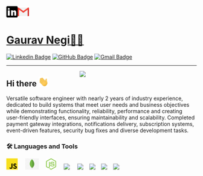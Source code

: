   <a href="https://www.linkedin.com/in/gaurav2440/">
    <img align="left" alt="g2440 | Linkedin" width="30px" src="https://github.com/G2440/g2440/blob/main/assets/linkedin.svg" />
  </a>

  <a href="mailto:gaurav2440@gmail.com">
    <img align="left" alt="gauravnegi2440@gmail.com | Gmail" width="30px" src="https://github.com/G2440/g2440/blob/main/assets/gmail.svg" />
  </a>
<br><br>



# [Gaurav Negi👨‍💻](https://drive.google.com/file/d/1Z89rZ-qztYk-vzkeWOE6D-ZIAluqLnly/view?usp=sharing)
[![Linkedin Badge](https://img.shields.io/badge/-gaurav2440-blue?style=flat-square&logo=Linkedin&logoColor=white&link=https://www.linkedin.com/in/gaurav2440/)](https://www.linkedin.com/in/gaurav2440/)
[![GitHub Badge](https://img.shields.io/badge/-@g2440-%23181717?style=flat-square&logo=github)](https://github.com/g2440)
[![Gmail Badge](https://img.shields.io/badge/-gauravnegi2440@gmail.com-c14438?style=flat-square&logo=Gmail&logoColor=white&link=mailto:gauravnegi2440@gmail.com)](mailto:gauravnegi2440@gmail.com)

<hr>
<p>
 <img align="right" src="https://c.tenor.com/o6aj3W2I7rMAAAAC/dev.gif" width="310px alt="programmergif">
</p>


## Hi there <img src="https://github.com/G2440/g2440/blob/main/assets/wave.gif" width="27px">
Versatile software engineer with nearly 2 years of industry experience, dedicated to build systems that meet user needs and business objectives while demonstrating functionality, reliability, performance and creating user-friendly interfaces, ensuring maintainability and scalability. Completed payment gateway integrations, notifications delivery, subscription systems, event-driven features, security bug fixes and diverse development tasks.


### 🛠 Languages and Tools 
  <img height="30" src="https://github.com/G2440/g2440/blob/main/assets/js.png"> &nbsp; &nbsp;
  <img height="30" src="https://github.com/G2440/g2440/blob/main/assets/mongoDb.png"> &nbsp; &nbsp;
  <img height="30" src="https://github.com/G2440/g2440/blob/main/assets/node.svg"> &nbsp; &nbsp;
  <img height="30" src="https://www.php.net/images/logos/new-php-logo.svg"> &nbsp; &nbsp; <img height="30" src="https://upload.wikimedia.org/wikipedia/commons/thumb/c/c3/Python-logo-notext.svg/800px-Python-logo-notext.svg.png"> &nbsp; &nbsp;<img height="30" src="https://themeforest.img.customer.envatousercontent.com/files/180904265/djangopre.jpg?auto=compress%2Cformat&q=80&fit=crop&crop=top&max-h=8000&max-w=590&s=9625d406063207f9205a65eb7d1c6ff0"> &nbsp; &nbsp;<img height="30" src="https://upload.wikimedia.org/wikipedia/commons/thumb/1/18/ISO_C%2B%2B_Logo.svg/800px-ISO_C%2B%2B_Logo.svg.png"> &nbsp; &nbsp;<img height="30" src="https://cdn.liveagent.com/app/uploads/2020/11/MySQL-Logo.png"> &nbsp; &nbsp;    

<br/>
